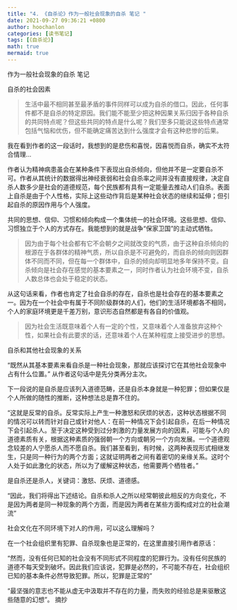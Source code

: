 ```yaml
---
title: "4. 《自杀论》作为一般社会现象的自杀 笔记 "
date: 2021-09-27 09:36:21 +0800
author: hoochanlon
categories: [读书笔记]
tags: [《自杀论》]
math: true
mermaid: true
---
```


作为一般社会现象的自杀 笔记

自杀的社会因素

> 生活中最不相同甚至最矛盾的事件同样可以成为自杀的借口。因此，任何事件都不是自杀的特定原因。我们能不能至少把这种因果关系归因于各种自杀的共同特点呢？但这些共同的特点是什么呢？我们至多只能说这些特点通常包括气恼和优伤，但不能确定痛苦达到什么强度才会有这种悲惨的后果。

我在看到作者的这一段话时，我想到的是悲伤和喜悦，因喜悦而自杀，确实不太符合情理…

作者认为精神病患虽会在某种条件下表现出自杀倾向，但他并不是一定要自杀不可。作者从其统计的数据得出神经衰弱和社会自杀率之间并没有直接规律，决定自杀人数多少是社会的道德规范，每个民族都有具有一定能量去推动人们自杀。表面上自杀是由于个人性格，实际上这些动作背后是某种社会状态的继续和延伸；但引起自杀的原因作用与个人强度。

共同的思想、信仰、习惯和倾向构成一个集体统一的社会环境。这些思想、信仰、习惯独立于个人的方式存在。我能想到的就是战争“保家卫国”的主动式牺牲。

> 因为由于每个社会都有它不会朝夕之间就改变的气质，由于这种自杀倾向的根源在于各群体的精神气质，所以自杀是不可避免的，而自杀的倾向则因群体不同而不同，但在每一个群体中，自杀的倾向却明显地多年保持不变。自杀倾向是社会存在感觉的基本要素之一，同时作者认为社会环境不变，自杀人数总体也会处于稳定的状态。

从这句话来看，作者也肯定了社会自杀的存在，自杀也是社会存在的基本要素之一。因为在一个社会中有属于不同阶级群体的人们，他们的生活环境都各不相同，个人的家庭环境更是千差万别，意识形态自然都是有各自的价值观。

> 因为社会生活既意味着个人有一定的个性，又意味着个人准备放弃这种个性，如果社会有此要求的话，还意味着个人在某种程度上接受进步的思想。

自杀和其他社会现象的关系

“既然从其基本要素来看自杀是一种社会现象，那就应该探讨它在其他社会现象中占有什么位置。” 从作者这句话中是先分类再分主次。

下一段说的是自杀是应该列入道德范畴，还是自杀本身就是一种犯罪；但如果仅是个人所做的随性的推断，这种想法总是靠不住的。

“这就是反常的自杀。反常实际上产生一种激怒和厌烦的状态，这种状态根据不同的情况可以转而针对自己或针对他人：在前一种情况下会引起自杀，在后一种情况下会引起杀人。至于决定这种受到过分刺激的力量发展方向的因素，可能与个人的道德素质有关，根据这种素质的强弱朝一个方向或朝另一个方向发展。一个道德观念较差的人宁愿杀人而不愿自杀。我们甚至看到，有时候，这两种表现形式相继发生，只是同一种行为的两个方面；这就证明两者之间有着密切的亲缘关系。这时个人处于如此激化的状态，所以为了缓解这种状态，他需要两个栖牲者。”

是自杀还是杀人，关键词：激怒、厌烦、道德感。

“因此，我们将得出下述结论。自杀和杀人之所以经常朝彼此相反的方向变化，不是因为两者是同一种现象的两个方面，而是因为两者在某些方面构成对立的社会潮流”

社会文化在不同环境下对人的作用，可以这么理解吗？

在一个社会组织里有犯罪、自杀现象也是正常的，在这里直接引用作者原话：

“然而，没有任何已知的社会没有不同形式不同程度的犯罪行为。没有任何民族的道德不每天受到破坏。因此我们应该说，犯罪是必然的，不可能不存在，社会组织已知的基本条件必然导致犯罪。所以，犯罪是正常的”

“最坚强的意志也不能从虚无中汲取并不存在的力量，而失败的经验总是来驱散这些随意的幻想”。 摘抄
